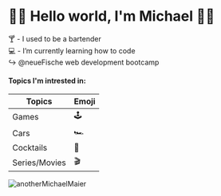 # 👋🏼 Hello world, I'm Michael 🧑‍💻

  🍸  - I used to be a bartender <br>
  💻  - I’m currently learning how to code<br>
      ↪️ @neueFische web development bootcamp

 
#### Topics I'm intrested in: ####
| Topics | Emoji  |
|--------|--------|
Games             |   🕹   
Cars              |   🏎️   
Cocktails         |   🍹   
Series/Movies     |   🎬   

<p align="left">
  <img
    src="https://komarev.com/ghpvc/?username=anotherMichaelMaier"
    alt="anotherMichaelMaier"
  />
</p>

<!---
anotherMichaelMaier/anotherMichaelMaier is a ✨ special ✨ repository because its `README.md` (this file) appears on your GitHub profile.
You can click the Preview link to take a look at your changes.
--->
